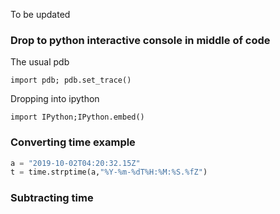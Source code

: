 To be updated

### Drop to python interactive console in middle of code

The usual pdb

```
import pdb; pdb.set_trace()
```

Dropping into ipython

```
import IPython;IPython.embed()
```

### Converting time example

```python
a = "2019-10-02T04:20:32.15Z"
t = time.strptime(a,"%Y-%m-%dT%H:%M:%S.%fZ") 
```

### Subtracting time

